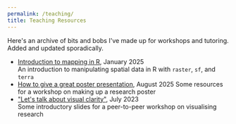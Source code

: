 ```yaml
---
permalink: /teaching/
title: Teaching Resources
---
```


Here's an archive of bits and bobs I've made up for workshops and tutoring. Added and updated sporadically.

- <a href="/teaching/mapping_intro">Introduction to mapping in R</a>, January 2025  
An introduction to manipulating spatial data in R with `raster`, `sf`, and `terra`
- <a href="/teaching/how_to_make_a_poster">How to give a great poster presentation</a>, August 2025
Some resources for a workshop on making up a research poster
- ["Let's talk about visual clarity"](https://lu-harr.github.io/_pages/teaching/), July 2023  
Some introductory slides for a peer-to-peer workshop on visualising research
